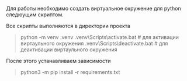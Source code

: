 Для работы необходимо создать виртуальное окружение для python следюущим скриптом. 

Все скрипты выполняются в директории проекта

> python -m venv .venv
> .venv\Scripts\activate.bat # для активации виртаульного окружения
> .venv\Scripts\deactivate.bat # для деактивации виртаульного окружения

После этого устанавливаем зависимости

> python3 -m pip install -r requirements.txt